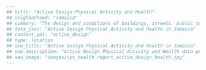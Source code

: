 ```yaml
---
## title: "Active Design Physical Activity and Health"
## neighborhood: "Jamaica"
## summary: "The design and conditions of buildings, streets, public transportation and parks influence physical activity, use of active transportation and other healthy behavior. A neighborhood's features can also impact the safety of its residents."
## data_json: "Active Design Physical Activity and Health in Jamaica"
## content_yml: "active_design"
## type: location
## seo_title: "Active Design Physical Activity and Health in Jamaica"
## seo_description: "Active Design Physical Activity and Health data profile for the Jamaica neighborhood of NYC."
## seo_image: "images/nyc_health_report_active_design_health.jpg"
---
```

